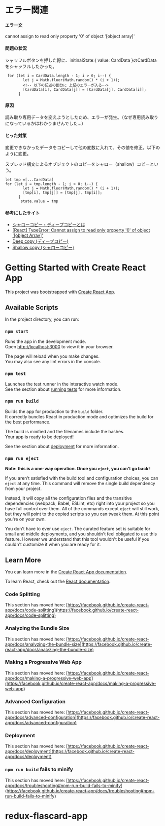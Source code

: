 # エラー関連
#### エラー文
cannot assign to read only property '0' of object '[object array]'
 
#### 問題の状況
シャッフルボタンを押した際に、initinalState:{ value: CardData }のCardDataをシャッフルしたかった。
```
 for (let i = CardData.length - 1; i > 0; i--) {
        let j = Math.floor(Math.random() * (i + 1));
        <!-- 以下の記述の部分に 上記のエラーが入る-->
        [CardData[i], CardData[j]] = [CardData[j], CardData[i]];
      }
```

#### 原因
読み取り専用データを変えようとしたため、エラーが発生。（なぜ専用読み取りになっているかはわかりませんでした...）

#### とった対策
変更できなかったデータをコピーして他の変数に入れて、その値を修正。以下のように変更。

スプレッド構文によるオブジェクトのコピーをシャロー（shallow）コピーという。
```
let tmp =[...CardData]
for (let i = tmp.length - 1; i > 0; i--) {
        let j = Math.floor(Math.random() * (i + 1));
        [tmp[i], tmp[j]] = [tmp[j], tmp[i]];
      }
       state.value = tmp
```

#### 参考にしたサイト
- [シャローコピー・ディープコピーとは](https://zenn.dev/luvmini511/articles/722cb85067d4e9)
- [[React] TypeError: Cannot assign to read only property '0' of object '[object Array]'](https://velog.io/@rkio/React-TypeError-Cannot-assign-to-read-only-property-0-of-object-object-Array)
- [Deep copy (ディープコピー)](https://developer.mozilla.org/ja/docs/Glossary/Deep_copy)
- [Shallow copy (シャローコピー)](https://developer.mozilla.org/ja/docs/Glossary/Shallow_copy)





# Getting Started with Create React App

This project was bootstrapped with [Create React App](https://github.com/facebook/create-react-app).

## Available Scripts

In the project directory, you can run:

### `npm start`

Runs the app in the development mode.\
Open [http://localhost:3000](http://localhost:3000) to view it in your browser.

The page will reload when you make changes.\
You may also see any lint errors in the console.

### `npm test`

Launches the test runner in the interactive watch mode.\
See the section about [running tests](https://facebook.github.io/create-react-app/docs/running-tests) for more information.

### `npm run build`

Builds the app for production to the `build` folder.\
It correctly bundles React in production mode and optimizes the build for the best performance.

The build is minified and the filenames include the hashes.\
Your app is ready to be deployed!

See the section about [deployment](https://facebook.github.io/create-react-app/docs/deployment) for more information.

### `npm run eject`

**Note: this is a one-way operation. Once you `eject`, you can't go back!**

If you aren't satisfied with the build tool and configuration choices, you can `eject` at any time. This command will remove the single build dependency from your project.

Instead, it will copy all the configuration files and the transitive dependencies (webpack, Babel, ESLint, etc) right into your project so you have full control over them. All of the commands except `eject` will still work, but they will point to the copied scripts so you can tweak them. At this point you're on your own.

You don't have to ever use `eject`. The curated feature set is suitable for small and middle deployments, and you shouldn't feel obligated to use this feature. However we understand that this tool wouldn't be useful if you couldn't customize it when you are ready for it.

## Learn More

You can learn more in the [Create React App documentation](https://facebook.github.io/create-react-app/docs/getting-started).

To learn React, check out the [React documentation](https://reactjs.org/).

### Code Splitting

This section has moved here: [https://facebook.github.io/create-react-app/docs/code-splitting](https://facebook.github.io/create-react-app/docs/code-splitting)

### Analyzing the Bundle Size

This section has moved here: [https://facebook.github.io/create-react-app/docs/analyzing-the-bundle-size](https://facebook.github.io/create-react-app/docs/analyzing-the-bundle-size)

### Making a Progressive Web App

This section has moved here: [https://facebook.github.io/create-react-app/docs/making-a-progressive-web-app](https://facebook.github.io/create-react-app/docs/making-a-progressive-web-app)

### Advanced Configuration

This section has moved here: [https://facebook.github.io/create-react-app/docs/advanced-configuration](https://facebook.github.io/create-react-app/docs/advanced-configuration)

### Deployment

This section has moved here: [https://facebook.github.io/create-react-app/docs/deployment](https://facebook.github.io/create-react-app/docs/deployment)

### `npm run build` fails to minify

This section has moved here: [https://facebook.github.io/create-react-app/docs/troubleshooting#npm-run-build-fails-to-minify](https://facebook.github.io/create-react-app/docs/troubleshooting#npm-run-build-fails-to-minify)
# redux-flascard-app
